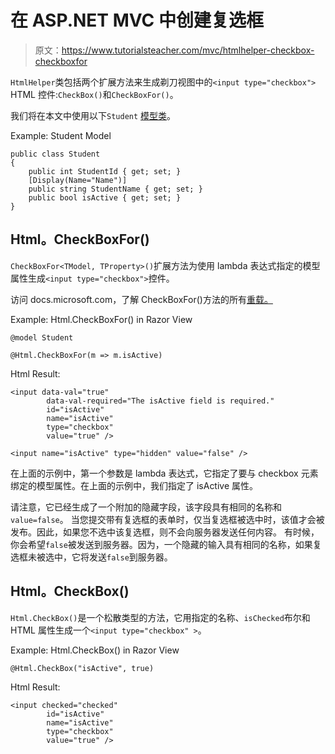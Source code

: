 # 在 ASP.NET MVC 中创建复选框

> 原文：<https://www.tutorialsteacher.com/mvc/htmlhelper-checkbox-checkboxfor>

`HtmlHelper`类包括两个扩展方法来生成剃刀视图中的`<input type="checkbox">` HTML 控件:`CheckBox()`和`CheckBoxFor()`。

我们将在本文中使用以下`Student` [模型类](/mvc/mvc-model)。

Example: Student Model 

```
public class Student
{
    public int StudentId { get; set; }
    [Display(Name="Name")]
    public string StudentName { get; set; }
    public bool isActive { get; set; }
} 
```

## Html。CheckBoxFor()

`CheckBoxFor<TModel, TProperty>()`扩展方法为使用 lambda 表达式指定的模型属性生成`<input type="checkbox">`控件。

访问 docs.microsoft.com，了解 CheckBoxFor()方法的所有[重载。](https://docs.microsoft.com/en-us/dotnet/api/system.web.mvc.html.inputextensions.checkbox?view=aspnet-mvc-5.2)

Example: Html.CheckBoxFor() in Razor View 

```
@model Student

@Html.CheckBoxFor(m => m.isActive) 
```

Html Result:

```
<input data-val="true" 
        data-val-required="The isActive field is required." 
        id="isActive" 
        name="isActive" 
        type="checkbox" 
        value="true" />

<input name="isActive" type="hidden" value="false" />
```

在上面的示例中，第一个参数是 lambda 表达式，它指定了要与 checkbox 元素绑定的模型属性。在上面的示例中，我们指定了 isActive 属性。

请注意，它已经生成了一个附加的隐藏字段，该字段具有相同的名称和`value=false`。 当您提交带有复选框的表单时，仅当复选框被选中时，该值才会被发布。因此，如果您不选中该复选框，则不会向服务器发送任何内容。 有时候，你会希望`false`被发送到服务器。因为，一个隐藏的输入具有相同的名称，如果复选框未被选中，它将发送`false`到服务器。

## Html。CheckBox()

`Html.CheckBox()`是一个松散类型的方法，它用指定的名称、`isChecked`布尔和 HTML 属性生成一个`<input type="checkbox" >`。

Example: Html.CheckBox() in Razor View 

```
@Html.CheckBox("isActive", true) 
```

Html Result:

```
<input checked="checked" 
        id="isActive" 
        name="isActive" 
        type="checkbox" 
        value="true" />
```

